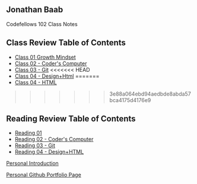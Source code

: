## Jonathan Baab 
Codefellows 102 Class Notes


## Class Review Table of Contents

- [Class 01 Growth Mindset](Class_01_GrowthMindset.md)
- [Class 02 - Coder's Computer](class02.md)
- [Class 03 - Git](class03.md)
<<<<<<< HEAD
- [Class 04 - Design+Html](class04.md)
=======
- [Class 04 - HTML](class04.md)
>>>>>>> 3e88a064ebd94aedbde8abda57bca4175d4176e9


## Reading Review Table of Contents

- [Reading 01](Reading_Class_01.md)
- [Reading 02 - Coder's Computer](reading02.md)
- [Reading 03 - Git](reading03.md)
- [Reading 04 - Design+HTML](reading04.md)




[Personal Introduction](Introduction.md)

[Personal Github Portfolio Page](https://github.com/jonathanbaab)

